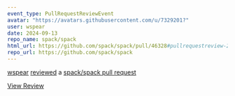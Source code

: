 ```yaml
---
event_type: PullRequestReviewEvent
avatar: "https://avatars.githubusercontent.com/u/7329201?"
user: wspear
date: 2024-09-13
repo_name: spack/spack
html_url: https://github.com/spack/spack/pull/46328#pullrequestreview-2301698030
repo_url: https://github.com/spack/spack
---
```


<a href='https://github.com/wspear' target='_blank'>wspear</a> <a href='https://github.com/spack/spack/pull/46328#pullrequestreview-2301698030' target='_blank'>reviewed</a> a <a href='https://github.com/spack/spack/pull/46328' target='_blank'>spack/spack pull request</a>

<small></small>

<a href='https://github.com/spack/spack/pull/46328#pullrequestreview-2301698030' target='_blank'>View Review</a>